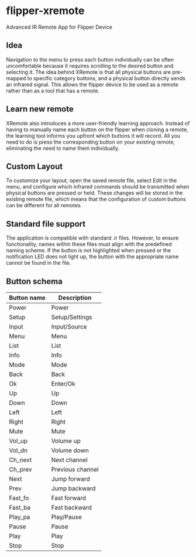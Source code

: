 # flipper-xremote

Advanced IR Remote App for Flipper Device

## Idea

Navigation to the menu to press each button individually can be often uncomfortable because it requires scrolling to the desired button and selecting it. The idea behind XRemote is that all physical buttons are pre-mapped to specific category buttons, and a physical button directly sends an infrared signal. This allows the flipper device to be used as a remote rather than as a tool that has a remote.

## Learn new remote

XRemote also introduces a more user-friendly learning approach. Instead of having to manually name each button on the flipper when cloning a remote, the learning tool informs you upfront which buttons it will record. All you need to do is press the corresponding button on your existing remote, eliminating the need to name them individually.

## Custom Layout

To customize your layout, open the saved remote file, select Edit in the menu, and configure which infrared commands should be transmitted when physical buttons are pressed or held. These changes will be stored in the existing remote file, which means that the configuration of custom buttons can be different for all remotes.

## Standard file support

The application is compatible with standard .ir files. However, to ensure functionality, names within these files must align with the predefined naming scheme. If the button is not highlighted when pressed or the notification LED does not light up, the button with the appropriate name cannot be found in the file.

## Button schema

Button name | Description
------------|-------------------
Power       | Power
Setup       | Setup/Settings
Input       | Input/Source
Menu        | Menu
List        | List
Info        | Info
Mode        | Mode
Back        | Back
Ok          | Enter/Ok
Up          | Up
Down        | Down
Left        | Left
Right       | Right
Mute        | Mute
Vol_up      | Volume up
Vol_dn      | Volume down
Ch_next     | Next channel
Ch_prev     | Previous channel
Next        | Jump forward
Prev        | Jump backward
Fast_fo     | Fast forward
Fast_ba     | Fast backward
Play_pa     | Play/Pause
Pause       | Pause
Play        | Play
Stop        | Stop
